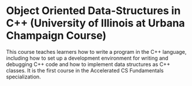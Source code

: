 # Object Oriented Data-Structures in C++ (University of Illinois at Urbana Champaign Course)
This course teaches learners how to write a program in the C++ language, including how to set up a development environment for writing and debugging C++ code and how to implement data structures as C++ classes. It is the first course in the Accelerated CS Fundamentals specialization.

